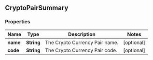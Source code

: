 
## CryptoPairSummary

### Properties
Name | Type | Description | Notes
------------ | ------------- | ------------- | -------------
**name** | **String** | The Crypto Currency Pair name. |  [optional]
**code** | **String** | The Crypto Currency Pair code. |  [optional]



